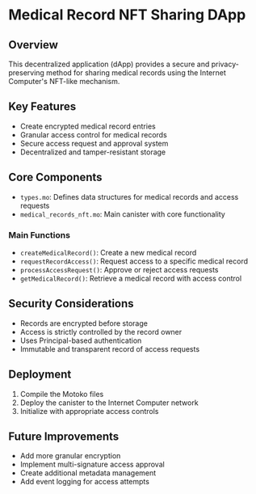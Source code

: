 # Medical Record NFT Sharing DApp

## Overview

This decentralized application (dApp) provides a secure and privacy-preserving method for sharing medical records using the Internet Computer's NFT-like mechanism.

## Key Features

- Create encrypted medical record entries
- Granular access control for medical records
- Secure access request and approval system
- Decentralized and tamper-resistant storage

## Core Components

- `types.mo`: Defines data structures for medical records and access requests
- `medical_records_nft.mo`: Main canister with core functionality

### Main Functions

- `createMedicalRecord()`: Create a new medical record
- `requestRecordAccess()`: Request access to a specific medical record
- `processAccessRequest()`: Approve or reject access requests
- `getMedicalRecord()`: Retrieve a medical record with access control

## Security Considerations

- Records are encrypted before storage
- Access is strictly controlled by the record owner
- Uses Principal-based authentication
- Immutable and transparent record of access requests

## Deployment

1. Compile the Motoko files
2. Deploy the canister to the Internet Computer network
3. Initialize with appropriate access controls

## Future Improvements

- Add more granular encryption
- Implement multi-signature access approval
- Create additional metadata management
- Add event logging for access attempts
